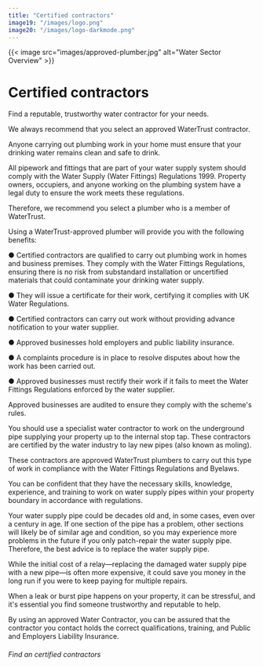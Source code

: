 ```yaml
---
title: "Certified contractors"
image19: "/images/logo.png"
image20: "/images/logo-darkmode.png"
---
```


{{< image src="images/approved-plumber.jpg" alt="Water Sector Overview" >}}

# Certified contractors

Find a reputable, trustworthy water contractor for your needs.

We always recommend that you select an approved WaterTrust contractor.

Anyone carrying out plumbing work in your home must ensure that your drinking water remains clean and safe to drink.

All pipework and fittings that are part of your water supply system should comply with the Water Supply (Water Fittings) Regulations 1999. Property owners, occupiers, and anyone working on the plumbing system have a legal duty to ensure the work meets these regulations. 

Therefore, we recommend you select a plumber who is a member of WaterTrust.

Using a WaterTrust-approved plumber will provide you with the following benefits:

● Certified contractors are qualified to carry out plumbing work in homes and business premises. They comply with the Water Fittings Regulations, ensuring there is no risk from substandard installation or uncertified materials that could contaminate your drinking water supply.

● They will issue a certificate for their work, certifying it complies with UK Water Regulations.

● Certified contractors can carry out work without providing advance notification to your water supplier.

● Approved businesses hold employers and public liability insurance.

● A complaints procedure is in place to resolve disputes about how the work has been carried out.

● Approved businesses must rectify their work if it fails to meet the Water Fittings Regulations enforced by the water supplier.

Approved businesses are audited to ensure they comply with the scheme's rules.

You should use a specialist water contractor to work on the underground pipe supplying your property up to the internal stop tap. These contractors are certified by the water industry to lay new pipes (also known as moling).

These contractors are approved WaterTrust plumbers to carry out this type of work in compliance with the Water Fittings Regulations and Byelaws.

You can be confident that they have the necessary skills, knowledge, experience, and training to work on water supply pipes within your property boundary in accordance with regulations.

Your water supply pipe could be decades old and, in some cases, even over a century in age. If one section of the pipe has a problem, other sections will likely be of similar age and condition, so you may experience more problems in the future if you only patch-repair the water supply pipe. Therefore, the best advice is to replace the water supply pipe.

While the initial cost of a relay—replacing the damaged water supply pipe with a new pipe—is often more expensive, it could save you money in the long run if you were to keep paying for multiple repairs.

When a leak or burst pipe happens on your property, it can be stressful, and it's essential you find someone trustworthy and reputable to help.

By using an approved Water Contractor, you can be assured that the contractor you contact holds the correct qualifications, training, and Public and Employers Liability Insurance.

###### Find an certified contractors
